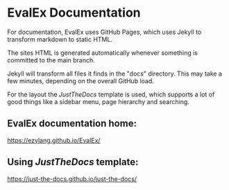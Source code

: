 # EvalEx Documentation

For documentation, EvalEx uses GitHub Pages, which uses Jekyll to transform markdown to static HTML.

The sites HTML is generated automatically whenever something is committed to the main branch.

Jekyll will transform all files it finds in the "docs" directory. This may take a few minutes,
depending on the overall GitHub load.

For the layout the _JustTheDocs_ template is used, which supports a lot of good things like a sidebar
menu, page hierarchy and searching.

## EvalEx documentation home:

https://ezylang.github.io/EvalEx/

## Using _JustTheDocs_ template:

https://just-the-docs.github.io/just-the-docs/
